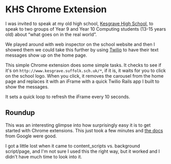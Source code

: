 # KHS Chrome Extension

I was invited to speak at my old high school, [Kesgrave High School](http://www.kesgrave.suffolk.sch.uk), to speak to two groups of Year 9 and Year 10 Computing students (13-15 years old) about “what goes on in the real world”.

We played around with web inspector on the school website and then I showed them we could take this further by using [Twilio](http://www.twilio.com) to have their text messages show up on the home page.

This simple Chrome extension does some simple tasks. It checks to see if it's on  `http://www.kesgrave.suffolk.sch.uk/*`, if it is, it waits for you to click on the school logo. When you click, it removes the carousel from the home page and replaces it with an iFrame with a quick Twilio Rails app I built to show the messages.

It sets a quick loop to refresh the iFrame every 10 seconds.

## Roundup

This was an interesting glimpse into how surprisingly easy it is to get started with Chrome extensions. This just took a few minutes and [the docs](https://developer.chrome.com/extensions/getstarted) from Google were good.

I got a little lost when it came to content_scripts vs. background script/page, and I'm not sure I used this the right way, but it worked and I didn't have much time to look into it.
